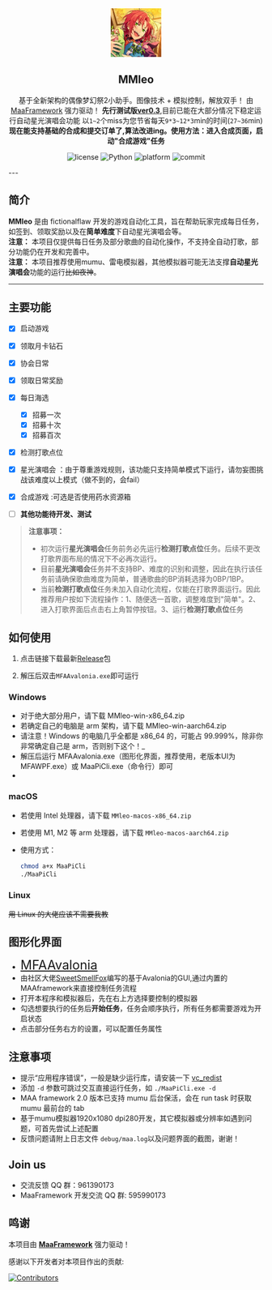 <!-- markdownlint-disable MD033 MD041 -->

<div align="center">
  <img alt="LOGO" src="./logo.jpg" width="100" height="96" />

## MMleo
基于全新架构的偶像梦幻祭2小助手。图像技术 + 模拟控制，解放双手！
由 [MaaFramework](https://github.com/MaaXYZ/MaaFramework) 强力驱动！
**先行测试版<u>ver0.3</u>**,目前已能在大部分情况下稳定运行自动星光演唱会功能
以`1~2`个miss为您节省每天`9*3~12*3`min的时间(`27~36`min)
**现在能支持基础的合成和提交订单了,算法改进ing。使用方法：进入合成页面，启动"合成游戏"任务**
</div>
<p align="center">
  <img alt="license" src="https://img.shields.io/github/license/KhazixW2/MaaGumballs">
  <img alt="Python" src="https://img.shields.io/badge/Python-3776AB?logo=python&logoColor=white">
  <img alt="platform" src="https://img.shields.io/badge/platform-Windows-blueviolet">
  <img alt="commit" src="https://img.shields.io/github/commit-activity/m/fictionalflaw/MMleo">
</p>
---

## 简介

**MMleo** 是由 fictionalflaw 开发的游戏自动化工具，旨在帮助玩家完成每日任务，如签到、领取奖励以及在**简单难度**下自动星光演唱会等。  
**注意：** 本项目仅提供每日任务及部分歌曲的自动化操作，不支持全自动打歌，部分功能仍在开发和完善中。  
**注意：** 本项目推荐使用mumu、雷电模拟器，其他模拟器可能无法支撑**自动星光演唱会**功能的运行~~比如夜神~~。


---
 ## 主要功能

- [x] 启动游戏
- [x] 领取月卡钻石
- [x] 协会日常
- [x] 领取日常奖励
- [x] 每日海选
  - [x] 招募一次
  - [x] 招募十次
  - [x] 招募百次
- [x] 检测打歌点位
- [x] 星光演唱会
      ：由于尊重游戏规则，该功能只支持简单模式下运行，请勿妄图挑战该难度以上模式（做不到的，会fail）
- [x] 合成游戏
      :可选是否使用药水资源箱

- [ ] **其他功能待开发、测试**
> **注意事项：**
> - 初次运行**星光演唱会**任务前务必先运行**检测打歌点位**任务。后续不更改打歌界面布局的情况下不必再次运行。
> - 目前**星光演唱会**任务并不支持BP、难度的识别和调整，因此在执行该任务前请确保歌曲难度为简单，普通歌曲的BP消耗选择为0BP/1BP。
> - 当前**检测打歌点位**任务未加入自动化流程，仅能在打歌界面运行。因此推荐用户按如下流程操作：1、随便选一首歌，调整难度到"简单"。2、进入打歌界面后点击右上角暂停按钮。3、运行**检测打歌点位**任务
## 如何使用
1. 点击链接下载最新[Release](https://github.com/fictionalflaw/MMleo/releases)包

2. 解压后双击`MFAAvalonia.exe`即可运行
   


### Windows

- 对于绝大部分用户，请下载 MMleo-win-x86_64.zip
- 若确定自己的电脑是 arm 架构，请下载 MMleo-win-aarch64.zip
- 请注意！Windows 的电脑几乎全都是 x86_64 的，可能占 99.999%，除非你非常确定自己是 arm，否则别下这个！_
- 解压后运行 MFAAvalonia.exe（图形化界面，推荐使用，老版本UI为MFAWPF.exe）或 MaaPiCli.exe（命令行）即可
- 
### macOS

- 若使用 Intel 处理器，请下载 `MMleo-macos-x86_64.zip`
- 若使用 M1, M2 等 arm 处理器，请下载 `MMleo-macos-aarch64.zip`
- 使用方式：

  ```bash
  chmod a+x MaaPiCli
  ./MaaPiCli
  ```
  
### Linux

~~用 Linux 的大佬应该不需要我教~~

## 图形化界面

- <span style="font-size:25px;">[MFAAvalonia](https://github.com/SweetSmellFox/MFAAvalonia/)</span>  
- 由社区大佬[SweetSmellFox](https://github.com/SweetSmellFox)编写的基于Avalonia的GUI,通过内置的MAAframework来直接控制任务流程  
- 打开本程序和模拟器后，先在右上方选择要控制的模拟器  
- 勾选想要执行的任务后**开始任务**，任务会顺序执行，所有任务都需要游戏为开启状态  
- 点击部分任务右方的设置，可以配置任务属性
## 注意事项

- 提示“应用程序错误”，一般是缺少运行库，请安装一下 [vc_redist](https://aka.ms/vs/17/release/vc_redist.x64.exe)
- 添加 `-d` 参数可跳过交互直接运行任务，如 `./MaaPiCli.exe -d`
- MAA framework 2.0 版本已支持 mumu 后台保活，会在 run task 时获取 mumu 最前台的 tab
- 基于mumu模拟器1920x1080 dpi280开发，其它模拟器或分辨率如遇到问题，可首先尝试上述配置
- 反馈问题请附上日志文件 `debug/maa.log`以及问题界面的截图，谢谢！
## Join us

- 交流反馈 QQ 群：961390173
- MaaFramework 开发交流 QQ 群: 595990173
  
## 鸣谢

本项目由 **[MaaFramework](https://github.com/MaaXYZ/MaaFramework)** 强力驱动！

感谢以下开发者对本项目作出的贡献:

[![Contributors](https://contrib.rocks/image?repo=fictionalflaw/MMleo)](https://github.com/fictionalflaw/MMleo/graphs/contributors)




